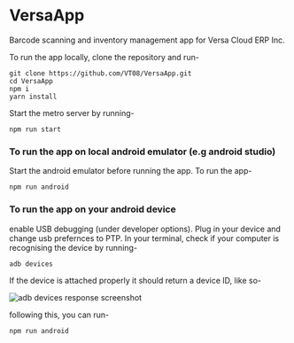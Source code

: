 # VersaApp
Barcode scanning and inventory management app for Versa Cloud ERP Inc.

To run the app locally, clone the repository and run-
```
git clone https://github.com/VT08/VersaApp.git
cd VersaApp
npm i
yarn install
```
Start the metro server by running-
``` 
npm run start
```
### To run the app on local android emulator (e.g android studio)

Start the android emulator before running the app. To run the app-
```
npm run android
```
### To run the app on your android device
 enable USB debugging (under developer options).
 Plug in your device and change usb prefernces to PTP.
In your terminal, check if your computer is recognising the device by running-
```
adb devices
```
If the device is attached properly it should return a device ID, like so-

![adb devices response screenshot](http://drive.google.com/uc?export=view&id=1bZAYNuRDpbhemfvC-QKoVgg2jYSR_bbH)

following this, you can run-
```
npm run android
```
